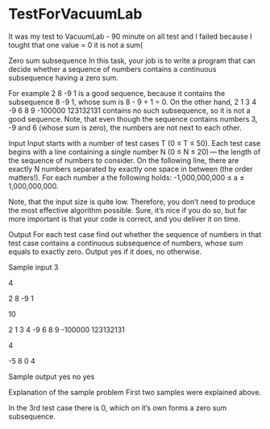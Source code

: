 # TestForVacuumLab
It was my test to VacuumLab - 90 minute on all test and I failed because I tought that one value = 0 it is not a sum( 

Zero sum subsequence
In this task, your job is to write a program that can decide whether a sequence of numbers contains a continuous subsequence having a zero sum.

For example 2 8 -9 1 is a good sequence, because it contains the subsequence 8 -9 1, whose sum is 8 - 9 + 1 = 0. On the other hand, 2 1 3 4 -9 6 8 9 -100000 123132131 contains no such subsequence, so it is not a good sequence. Note, that even though the sequence contains numbers 3, -9 and 6 (whose sum is zero), the numbers are not next to each other.

Input
Input starts with a number of test cases T (0 ≤ T ≤ 50). Each test case begins with a line containing a single number N (0 ≤ N ≤ 20) — the length of the sequence of numbers to consider. On the following line, there are exactly N numbers separated by exactly one space in between (the order matters!). For each number a the following holds: -1,000,000,000 ≤ a ≤ 1,000,000,000.

Note, that the input size is quite low. Therefore, you don’t need to produce the most effective algorithm possible. Sure, it’s nice if you do so, but far more important is that your code is correct, and you deliver it on time.

Output
For each test case find out whether the sequence of numbers in that test case contains a continuous subsequence of numbers, whose sum equals to exactly zero. Output yes if it does, no otherwise.

Sample input
3

4

2 8 -9 1

10

2 1 3 4 -9 6 8 9 -100000 123132131

4

-5 8 0 4

Sample output
yes
no
yes

Explanation of the sample problem
First two samples were explained above.

In the 3rd test case there is 0, which on it’s own forms a zero sum subsequence.
